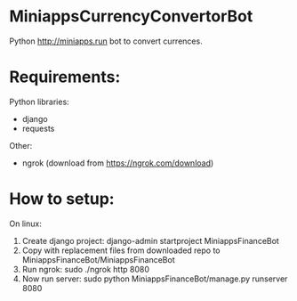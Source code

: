 # MiniappsCurrencyConvertorBot
Python http://miniapps.run bot to convert currences.

# Requirements:
Python libraries:

- django
- requests

Other:

- ngrok (download from https://ngrok.com/download)

# How to setup:
On linux:

1. Create django project: django-admin startproject MiniappsFinanceBot
2. Copy with replacement files from downloaded repo to MiniappsFinanceBot/MiniappsFinanceBot
3. Run ngrok: sudo ./ngrok http 8080
3. Now run server: sudo python MiniappsFinanceBot/manage.py runserver 8080
